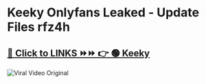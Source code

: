 
 # Keeky Onlyfans Leaked - Update Files rfz4h

## <h2><a href="https://clipsfans.com/Keeky&ref=git">🔗 Click to LINKS ⏩⏩ 👉 🟢 Keeky </a></h2>

<a href="https://clipsfans.com/Keeky&ref=git" rel="nofollow" data-target="animated-image.originalLink"><img src="https://i.ibb.co.com/xMMVF88/686577567.gif" alt="Viral Video Original" style="max-width: 100%; display: inline-block;" data-target="animated-image.originalImage"></a>

